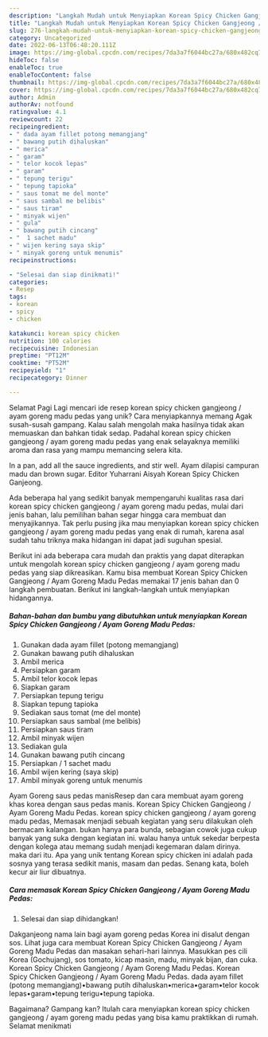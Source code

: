 ```yaml
---
description: "Langkah Mudah untuk Menyiapkan Korean Spicy Chicken Gangjeong / Ayam Goreng Madu Pedas yang Lezat, Lezat"
title: "Langkah Mudah untuk Menyiapkan Korean Spicy Chicken Gangjeong / Ayam Goreng Madu Pedas yang Lezat, Lezat"
slug: 276-langkah-mudah-untuk-menyiapkan-korean-spicy-chicken-gangjeong-ayam-goreng-madu-pedas-yang-lezat-lezat
category: Uncategorized
date: 2022-06-13T06:48:20.111Z
image: https://img-global.cpcdn.com/recipes/7da3a7f6044bc27a/680x482cq70/korean-spicy-chicken-gangjeong-ayam-goreng-madu-pedas-foto-resep-utama.jpg
hideToc: false
enableToc: true
enableTocContent: false
thumbnail: https://img-global.cpcdn.com/recipes/7da3a7f6044bc27a/680x482cq70/korean-spicy-chicken-gangjeong-ayam-goreng-madu-pedas-foto-resep-utama.jpg
cover: https://img-global.cpcdn.com/recipes/7da3a7f6044bc27a/680x482cq70/korean-spicy-chicken-gangjeong-ayam-goreng-madu-pedas-foto-resep-utama.jpg
author: Admin
authorAv: notfound
ratingvalue: 4.1
reviewcount: 22
recipeingredient:
- " dada ayam fillet potong memangjang"
- " bawang putih dihaluskan"
- " merica"
- " garam"
- " telor kocok lepas"
- " garam"
- " tepung terigu"
- " tepung tapioka"
- " saus tomat me del monte"
- " saus sambal me belibis"
- " saus tiram"
- " minyak wijen"
- " gula"
- " bawang putih cincang"
- "  1 sachet madu"
- " wijen kering saya skip"
- " minyak goreng untuk menumis"
recipeinstructions:

- "Selesai dan siap dinikmati!"
categories:
- Resep
tags:
- korean
- spicy
- chicken

katakunci: korean spicy chicken 
nutrition: 100 calories
recipecuisine: Indonesian
preptime: "PT12M"
cooktime: "PT52M"
recipeyield: "1"
recipecategory: Dinner

---
```



Selamat Pagi Lagi mencari ide resep korean spicy chicken gangjeong / ayam goreng madu pedas yang unik? Cara menyiapkannya memang Agak susah-susah gampang. Kalau salah mengolah maka hasilnya tidak akan memuaskan dan bahkan tidak sedap. Padahal korean spicy chicken gangjeong / ayam goreng madu pedas yang enak selayaknya memiliki aroma dan rasa yang mampu memancing selera kita.


In a pan, add all the sauce ingredients, and stir well. Ayam dilapisi campuran madu dan brown sugar. Editor Yuharrani Aisyah Korean Spicy Chicken Ganjeong.

Ada beberapa hal yang sedikit banyak mempengaruhi kualitas rasa dari korean spicy chicken gangjeong / ayam goreng madu pedas, mulai dari jenis bahan, lalu pemilihan bahan segar hingga cara membuat dan menyajikannya. Tak perlu pusing jika mau menyiapkan korean spicy chicken gangjeong / ayam goreng madu pedas yang enak di rumah, karena asal sudah tahu triknya maka hidangan ini dapat jadi suguhan spesial.


Berikut ini ada beberapa cara mudah dan praktis yang dapat diterapkan untuk mengolah korean spicy chicken gangjeong / ayam goreng madu pedas yang siap dikreasikan. Kamu bisa membuat Korean Spicy Chicken Gangjeong / Ayam Goreng Madu Pedas memakai 17 jenis bahan dan 0 langkah pembuatan. Berikut ini langkah-langkah untuk menyiapkan hidangannya.

<!--inarticleads1-->

##### Bahan-bahan dan bumbu yang dibutuhkan untuk menyiapkan Korean Spicy Chicken Gangjeong / Ayam Goreng Madu Pedas:

1. Gunakan  dada ayam fillet (potong memangjang)
1. Gunakan  bawang putih dihaluskan
1. Ambil  merica
1. Persiapkan  garam
1. Ambil  telor kocok lepas
1. Siapkan  garam
1. Persiapkan  tepung terigu
1. Siapkan  tepung tapioka
1. Sediakan  saus tomat (me del monte)
1. Persiapkan  saus sambal (me belibis)
1. Persiapkan  saus tiram
1. Ambil  minyak wijen
1. Sediakan  gula
1. Gunakan  bawang putih cincang
1. Persiapkan  / 1 sachet madu
1. Ambil  wijen kering (saya skip)
1. Ambil  minyak goreng untuk menumis


Ayam Goreng saus pedas manisResep dan cara membuat ayam goreng khas korea dengan saus pedas manis. Korean Spicy Chicken Gangjeong / Ayam Goreng Madu Pedas. korean spicy chicken gangjeong / ayam goreng madu pedas, Memasak menjadi sebuah kegiatan yang seru dilakukan oleh bermacam kalangan. bukan hanya para bunda, sebagian cowok juga cukup banyak yang suka dengan kegiatan ini. walau hanya untuk sekedar berpesta dengan kolega atau memang sudah menjadi kegemaran dalam dirinya. maka dari itu. Apa yang unik tentang Korean spicy chicken ini adalah pada sosnya yang terasa sedikit manis, masam dan pedas. Senang kata, boleh kecur air liur dibuatnya. 

<!--inarticleads2-->

##### Cara memasak Korean Spicy Chicken Gangjeong / Ayam Goreng Madu Pedas:


1. Selesai dan siap dihidangkan!

Dakganjeong nama lain bagi ayam goreng pedas Korea ini disalut dengan sos. Lihat juga cara membuat Korean Spicy Chicken Gangjeong / Ayam Goreng Madu Pedas dan masakan sehari-hari lainnya. Masukkan pes cili Korea (Gochujang), sos tomato, kicap masin, madu, minyak bijan, dan cuka. Korean Spicy Chicken Gangjeong / Ayam Goreng Madu Pedas. Korean Spicy Chicken Gangjeong / Ayam Goreng Madu Pedas. dada ayam fillet (potong memangjang)•bawang putih dihaluskan•merica•garam•telor kocok lepas•garam•tepung terigu•tepung tapioka. 

Bagaimana? Gampang kan? Itulah cara menyiapkan korean spicy chicken gangjeong / ayam goreng madu pedas yang bisa kamu praktikkan di rumah. Selamat menikmati
